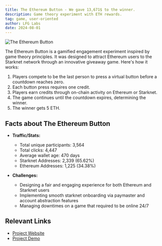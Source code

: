 ```yaml
---
title: The Ethereum Button - We gave 13,671$ to the winner.
description: Game theory experiment with ETH rewards.
tag: game, user-oriented
author: LFG Labs
date: 2024-08-01
---
```


![The Ethereum Button](/images/theethereumbutton.webp)

The Ethereum Button is a gamified engagement experiment inspired by game theory principles. It was designed to attract Ethereum users to the Starknet network through an innovative giveaway game. Here's how it works:

1. Players compete to be the last person to press a virtual button before a countdown reaches zero.
2. Each button press requires one credit.
3. Players earn credits through on-chain activity on Ethereum or Starknet.
4. The game continues until the countdown expires, determining the winner.
5. The winner gets 5 ETH.

## Facts about The Ethereum Button

- **Traffic/Stats:**

  - Total unique participants: 3,564
  - Total clicks: 4,447
  - Average wallet age: 470 days
  - Starknet Addresses: 2,339 (65.62%)
  - Ethereum Addresses: 1,225 (34.38%)

- **Challenges:**
  - Designing a fair and engaging experience for both Ethereum and Starknet users
  - Implementing smooth starknet onboarding via paymaster and account abstraction features
  - Managing downtimes on a game that required to be online 24/7

## Relevant Links

- [Project Website](https://ethbutton.com/)
- [Project Demo](https://x.com/Fricoben/status/1825535038030794824)
